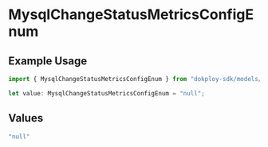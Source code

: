 # MysqlChangeStatusMetricsConfigEnum

## Example Usage

```typescript
import { MysqlChangeStatusMetricsConfigEnum } from "dokploy-sdk/models/operations";

let value: MysqlChangeStatusMetricsConfigEnum = "null";
```

## Values

```typescript
"null"
```
